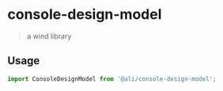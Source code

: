 # console-design-model

> a wind library


## Usage

```js
import ConsoleDesignModel from '@ali/console-design-model';
```


